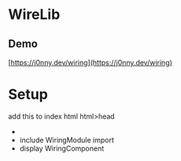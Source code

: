 # WireLib

## Demo

[https://j0nny.dev/wiring](https://j0nny.dev/wiring)

# Setup

add this to index html html>head

- <link href="https://fonts.googleapis.com/icon?family=Material+Icons"
         rel="stylesheet">
- include WiringModule import
- display WiringComponent
